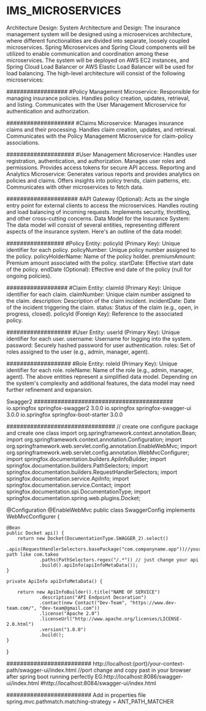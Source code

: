 # IMS_MICROSERVICES
Architecture Design: 
System Architecture and Design: 
The insurance management system will be designed using a microservices architecture, where different functionalities are divided into separate, loosely coupled microservices. Spring Microservices and Spring Cloud components will be utilized to enable communication and coordination among these microservices. The system will be deployed on AWS EC2 instances, and Spring Cloud Load Balancer or AWS Elastic Load Balancer will be used for load balancing. 
The high-level architecture will consist of the following microservices: 



##################
#Policy Management Microservice: 
Responsible for managing insurance policies. 
Handles policy creation, updates, retrieval, and listing. 
Communicates with the User Management Microservice for authentication and authorization. 




####################
#Claims Microservice: 
Manages insurance claims and their processing. 
Handles claim creation, updates, and retrieval. 
Communicates with the Policy Management Microservice for claim-policy associations. 



####################
#User Management Microservice: 
Handles user registration, authentication, and authorization. 
Manages user roles and permissions. 
Provides access tokens for secure API access. 
Reporting and Analytics Microservice: 
Generates various reports and provides analytics on policies and claims. 
Offers insights into policy trends, claim patterns, etc. 
Communicates with other microservices to fetch data. 



#####################
#API Gateway (Optional): 
Acts as the single entry point for external clients to access the microservices. 
Handles routing and load balancing of incoming requests. 
Implements security, throttling, and other cross-cutting concerns. 
Data Model for the Insurance System: 
The data model will consist of several entities, representing different aspects of the insurance system. Here's an outline of the data model: 


#################
#Policy Entity: 
policyId (Primary Key): Unique identifier for each policy. 
policyNumber: Unique policy number assigned to the policy. 
policyHolderName: Name of the policy holder. 
premiumAmount: Premium amount associated with the policy. 
startDate: Effective start date of the policy. 
endDate (Optional): Effective end date of the policy (null for ongoing policies). 


##################
#Claim Entity: 
claimId (Primary Key): Unique identifier for each claim. 
claimNumber: Unique claim number assigned to the claim. 
description: Description of the claim incident. 
incidentDate: Date of the incident triggering the claim. 
status: Status of the claim (e.g., open, in progress, closed). 
policyId (Foreign Key): Reference to the associated policy. 


###################
#User Entity: 
userId (Primary Key): Unique identifier for each user. 
username: Username for logging into the system. 
password: Securely hashed password for user authentication. 
roles: Set of roles assigned to the user (e.g., admin, manager, agent). 



###################
#Role Entity: 
roleId (Primary Key): Unique identifier for each role. 
roleName: Name of the role (e.g., admin, manager, agent). 
The above entities represent a simplified data model. Depending on the system's complexity and additional features, the data model may need further refinement and expansion. 
 

 
 Swagger2
#########################################
       <!--springfox dependencies for api documentations in swagger -->
        <dependency>
            <groupId>io.springfox</groupId>
            <artifactId>springfox-swagger2</artifactId>
            <version>3.0.0</version>
        </dependency>
        <dependency>
            <groupId>io.springfox</groupId>
            <artifactId>springfox-swagger-ui</artifactId>
            <version>3.0.0</version>
        </dependency>
        <dependency>
            <groupId>io.springfox</groupId>
            <artifactId>springfox-boot-starter</artifactId>
            <version>3.0.0</version>
        </dependency>


################################
// create one configure package and create one class 
import org.springframework.context.annotation.Bean;
import org.springframework.context.annotation.Configuration;
import org.springframework.web.servlet.config.annotation.EnableWebMvc;
import org.springframework.web.servlet.config.annotation.WebMvcConfigurer;
import springfox.documentation.builders.ApiInfoBuilder;
import springfox.documentation.builders.PathSelectors;
import springfox.documentation.builders.RequestHandlerSelectors;
import springfox.documentation.service.ApiInfo;
import springfox.documentation.service.Contact;
import springfox.documentation.spi.DocumentationType;
import springfox.documentation.spring.web.plugins.Docket;

@Configuration
@EnableWebMvc
public class SwaggerConfig implements WebMvcConfigurer {

    @Bean
    public Docket api() {
        return new Docket(DocumentationType.SWAGGER_2).select()
                .apis(RequestHandlerSelectors.basePackage("com.companyname.app"))//your path like com.takeo
                .paths(PathSelectors.regex("/.*")) // just change your api
                .build().apiInfo(apiInfoMetaData());
    }

    private ApiInfo apiInfoMetaData() {

        return new ApiInfoBuilder().title("NAME OF SERVICE")
                .description("API Endpoint Decoration")
                .contact(new Contact("Dev-Team", "https://www.dev-team.com/", "dev-team@gmail.com"))
                .license("Apache 2.0")
                .licenseUrl("http://www.apache.org/licenses/LICENSE-2.0.html")
                .version("1.0.0")
                .build();
    }

}



#########################
http://localhost:{port}/your-context-path/swagger-ui/index.html
//port change and copy past in your browser after spring boot running perfectly
EG:http://localhost:8086/swagger-ui/index.html
#http://localhost:8084/swagger-ui/index.html



#########################
Add in properties file 
spring.mvc.pathmatch.matching-strategy = ANT_PATH_MATCHER


